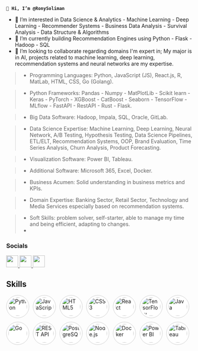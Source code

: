 **`👋 Hi, I’m @RonySoliman`**

[comment]: <![](https://github.com/RonySoliman/RonySoliman/blob/main/Data%20Scientist%20(1).png)> 


- 👀 I’m interested in Data Science & Analytics - Machine Learning - Deep Learning - Recommender Systems - Business Data Analysis - Survival Analysis - Data Structure & Algorithms
- 🌱 I’m currently building Recommendation Engines using Python - Flask - Hadoop - SQL
- 💞️ I’m looking to collaborate regarding domains I'm expert in;
My major is in AI, projects related to machine learning, deep learning, recommendation systems and neural networks are my expertise.


>    * Programming Languages: Python, JavaScript (JS), React.js, R, MatLab, HTML, CSS, Go (Golang).
    
>    * Python Frameworks: Pandas - Numpy - MatPlotLib - Scikit learn - Keras - PyTorch - XGBoost - CatBoost - Seaborn - TensorFlow - MLflow - FastAPI - RestAPI - Rust - Flask.
    
>    * Big Data Software: Hadoop, Impala, SQL, Oracle, GitLab.
    
>    * Data Science Expertise: Machine Learning, Deep Learning, Neural Network, A/B Testing, Hypothesis Testing, Data Science Pipelines, ETL/ELT, Recommendation Systems, OOP, Brand Evaluation, Time Series Analysis, Churn Analysis, Product Forecasting.

>    * Visualization Software: Power BI, Tableau.

>    * Additional Software: Microsoft 365, Excel, Docker.

>    * Business Acumen: Solid understanding in business metrics and KPIs.

>    * Domain Expertise: Banking Sector, Retail Sector, Technology and Media Services especially based on recommendation systems.
    
>    * Soft Skills: problem solver, self-starter, able to manage my time and being efficient, adapting to changes.
>    * 
### Socials

<p align="left">
  <a href="https://www.linkedin.com/in/RonySoliman" target="_blank" rel="noreferrer">
    <img src="https://github.com/RonySoliman/RonySoliman/blob/main/images/LinkedIn.png" width="32" height="32" />
  </a>
  <a href="https://www.youtube.com/@RonySoliman" target="_blank" rel="noreferrer">
    <img src="https://github.com/RonySoliman/RonySoliman/blob/main/images/YT.png" width="32" height="32" />
  </a>
  <a href="https://www.tiktok.com/@RonySoliman" target="_blank" rel="noreferrer">
    <img src="https://github.com/RonySoliman/RonySoliman/blob/main/images/TikTok.png" width="32" height="32" />
  </a>
</p>


<h2>Skills</h2>

<p align="left" style="display: flex; flex-wrap: wrap; gap: 10px;">

  <!-- Row 1 -->
  <a href="https://www.python.org" title="Python" target="_blank">
    <img src="https://cdn.jsdelivr.net/gh/devicons/devicon/icons/python/python-original.svg" alt="Python" width="50" height="50" style="border-radius: 50%; background: #fff; padding: 5px; border: 1px solid #ccc;" />
  </a>
  <a href="https://developer.mozilla.org/en-US/docs/Web/JavaScript" title="JavaScript" target="_blank">
    <img src="https://cdn.jsdelivr.net/gh/devicons/devicon/icons/javascript/javascript-original.svg" alt="JavaScript" width="50" height="50" style="border-radius: 50%; background: #fff; padding: 5px; border: 1px solid #ccc;" />
  </a>
  <a href="https://developer.mozilla.org/en-US/docs/Web/HTML" title="HTML5" target="_blank">
    <img src="https://cdn.jsdelivr.net/gh/devicons/devicon/icons/html5/html5-original.svg" alt="HTML5" width="50" height="50" style="border-radius: 50%; background: #fff; padding: 5px; border: 1px solid #ccc;" />
  </a>
  <a href="https://developer.mozilla.org/en-US/docs/Web/CSS" title="CSS3" target="_blank">
    <img src="https://cdn.jsdelivr.net/gh/devicons/devicon/icons/css3/css3-original.svg" alt="CSS3" width="50" height="50" style="border-radius: 50%; background: #fff; padding: 5px; border: 1px solid #ccc;" />
  </a>
  <a href="https://reactjs.org" title="React" target="_blank">
    <img src="https://cdn.jsdelivr.net/gh/devicons/devicon/icons/react/react-original.svg" alt="React" width="50" height="50" style="border-radius: 50%; background: #fff; padding: 5px; border: 1px solid #ccc;" />
  </a>

  <!-- Row 2 -->
  <a href="https://www.tensorflow.org" title="TensorFlow" target="_blank">
    <img src="https://cdn.jsdelivr.net/gh/devicons/devicon/icons/tensorflow/tensorflow-original.svg" alt="TensorFlow" width="50" height="50" style="border-radius: 50%; background: #fff; padding: 5px; border: 1px solid #ccc;" />
  </a>
  <a href="https://www.java.com" title="Java" target="_blank">
    <img src="https://cdn.jsdelivr.net/gh/devicons/devicon/icons/java/java-original.svg" alt="Java" width="50" height="50" style="border-radius: 50%; background: #fff; padding: 5px; border: 1px solid #ccc;" />
  </a>
  <a href="https://golang.org" title="Go" target="_blank">
    <img src="https://cdn.jsdelivr.net/gh/devicons/devicon/icons/go/go-original.svg" alt="Go" width="50" height="50" style="border-radius: 50%; background: #fff; padding: 5px; border: 1px solid #ccc;" />
  </a>
  <a href="https://en.wikipedia.org/wiki/Representational_state_transfer" title="REST API" target="_blank">
    <img src="https://img.icons8.com/ios-filled/50/000000/api-settings.png" alt="REST API" width="50" height="50" style="border-radius: 50%; background: #fff; padding: 5px; border: 1px solid #ccc;" />
  </a>
  <a href="https://www.postgresql.org" title="PostgreSQL" target="_blank">
    <img src="https://cdn.jsdelivr.net/gh/devicons/devicon/icons/postgresql/postgresql-original.svg" alt="PostgreSQL" width="50" height="50" style="border-radius: 50%; background: #fff; padding: 5px; border: 1px solid #ccc;" />
  </a>

  <!-- Row 3 -->
  <a href="https://nodejs.org" title="Node.js" target="_blank">
    <img src="https://cdn.jsdelivr.net/gh/devicons/devicon/icons/nodejs/nodejs-original.svg" alt="Node.js" width="50" height="50" style="border-radius: 50%; background: #fff; padding: 5px; border: 1px solid #ccc;" />
  </a>
  <a href="https://www.docker.com" title="Docker" target="_blank">
    <img src="https://cdn.jsdelivr.net/gh/devicons/devicon/icons/docker/docker-original.svg" alt="Docker" width="50" height="50" style="border-radius: 50%; background: #fff; padding: 5px; border: 1px solid #ccc;" />
  </a>
  <a href="https://powerbi.microsoft.com" title="Power BI" target="_blank">
    <img src="https://img.icons8.com/color/48/power-bi.png" alt="Power BI" width="50" height="50" style="border-radius: 50%; background: #fff; padding: 5px; border: 1px solid #ccc;" />
  </a>
  <a href="https://www.tableau.com" title="Tableau" target="_blank">
    <img src="https://img.icons8.com/color/48/tableau-software.png" alt="Tableau" width="50" height="50" style="border-radius: 50%; background: #fff; padding: 5px; border: 1px solid #ccc;" />
  </a>

</p>
